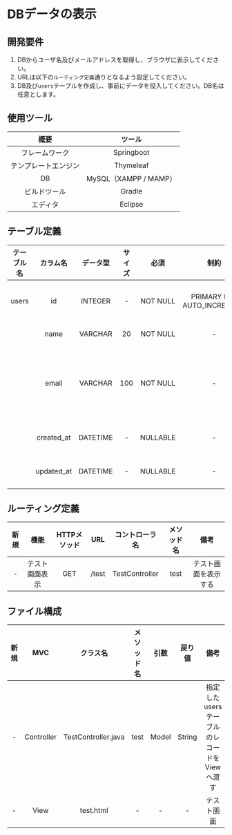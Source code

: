 # DBデータの表示

## 開発要件
1. DBからユーザ名及びメールアドレスを取得し、ブラウザに表示してください。
2. URLは以下の```ルーティング定義```通りとなるよう設定してください。
3. DB及び```users```テーブルを作成し、事前にデータを投入してください。DB名は任意とします。

## 使用ツール
|概要|ツール|
|:---:|:---:|
|フレームワーク|Springboot|
|テンプレートエンジン|Thymeleaf|
|DB|MySQL（XAMPP / MAMP）|
|ビルドツール|Gradle|
|エディタ|Eclipse|

## テーブル定義
|テーブル名|カラム名|データ型|サイズ|必須|制約|備考|
|:---:|:---:|:---:|:---:|:---:|:---:|:---:|
|users|id|INTEGER|-|NOT NULL|PRIMARY KEY<br>AUTO_INCREMENT|ユーザID|
||name|VARCHAR|20|NOT NULL|-|氏名|
||email|VARCHAR|100|NOT NULL|-|メールアドレス|
||created_at|DATETIME|-|NULLABLE|-|登録日|
||updated_at|DATETIME|-|NULLABLE|-|更新日|

## ルーティング定義
|新規|機能|HTTPメソッド|URL|コントローラ名|メソッド名|備考|
|:---:|:---:|:---:|:---:|:---:|:---:|:---:|
|-|テスト画面表示|GET|/test|TestController|test|テスト画面を表示する|

## ファイル構成
|新規|MVC|クラス名|メソッド名|引数|戻り値|備考|
|:---:|:---:|:---:|:---:|:---:|:---:|:---:|
|-|Controller|TestController.java|test|Model|String|指定したusersテーブルのレコードをViewへ渡す|
|-|View|test.html|-|-|-|テスト画面|
